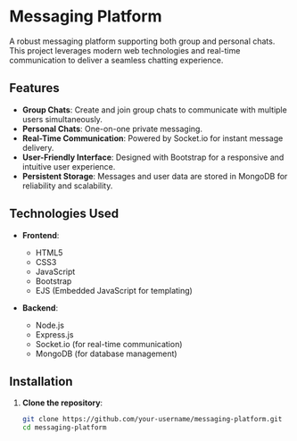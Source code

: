 # Messaging Platform

A robust messaging platform supporting both group and personal chats. This project leverages modern web technologies and real-time communication to deliver a seamless chatting experience.

## Features

- **Group Chats**: Create and join group chats to communicate with multiple users simultaneously.
- **Personal Chats**: One-on-one private messaging.
- **Real-Time Communication**: Powered by Socket.io for instant message delivery.
- **User-Friendly Interface**: Designed with Bootstrap for a responsive and intuitive user experience.
- **Persistent Storage**: Messages and user data are stored in MongoDB for reliability and scalability.

## Technologies Used

- **Frontend**:
  - HTML5
  - CSS3
  - JavaScript
  - Bootstrap
  - EJS (Embedded JavaScript for templating)
  
- **Backend**:
  - Node.js
  - Express.js
  - Socket.io (for real-time communication)
  - MongoDB (for database management)

## Installation

1. **Clone the repository**:
   ```bash
   git clone https://github.com/your-username/messaging-platform.git
   cd messaging-platform
